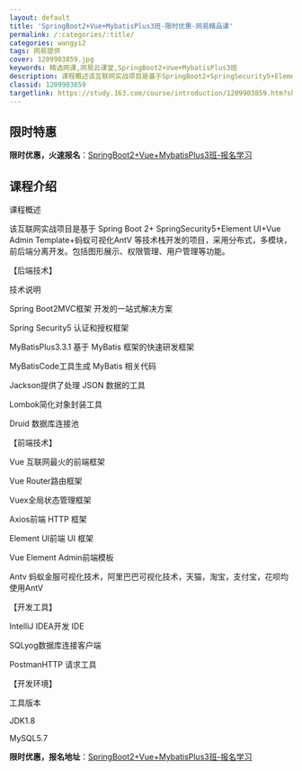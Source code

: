 ```yaml
---
layout: default
title: 'SpringBoot2+Vue+MybatisPlus3班-限时优惠-网易精品课'
permalink: /:categories/:title/
categories: wangyi2
tags: 网易提供
cover: 1209903859.jpg
keywords: 精选网课,网易云课堂,SpringBoot2+Vue+MybatisPlus3班
description: 课程概述该互联网实战项目是基于SpringBoot2+SpringSecurity5+ElementUI+VueAdmi
classid: 1209903859
targetlink: https://study.163.com/course/introduction/1209903859.htm?share=1&shareId=1025206652&utm_campaign=share&utm_medium=iphoneShare&utm_source=&utm_u=1025206652
---
```


## 限时特惠

**限时优惠，火速报名**：[SpringBoot2+Vue+MybatisPlus3班-报名学习](https://study.163.com/course/introduction/1209903859.htm?share=1&shareId=1025206652&utm_campaign=share&utm_medium=iphoneShare&utm_source=&utm_u=1025206652)

## 课程介绍

课程概述

该互联网实战项目是基于 Spring Boot 2+ SpringSecurity5+Element UI+Vue Admin Template+蚂蚁可视化AntV 等技术栈开发的项目，采用分布式，多模块，前后端分离开发。包括图形展示、权限管理、用户管理等功能。





【后端技术】

技术说明

Spring Boot2MVC框架 开发的一站式解决方案

Spring Security5 认证和授权框架

MyBatisPlus3.3.1 基于 MyBatis 框架的快速研发框架

MyBatisCode工具生成 MyBatis 相关代码

Jackson提供了处理 JSON 数据的工具

Lombok简化对象封装工具 

Druid   数据库连接池 





【前端技术】

Vue       互联网最火的前端框架

Vue Router路由框架

Vuex全局状态管理框架

Axios前端 HTTP 框架

Element UI前端 UI 框架

Vue Element Admin前端模板

Antv  蚂蚁金服可视化技术，阿里巴巴可视化技术，天猫，淘宝，支付宝，花呗均使用AntV





【开发工具】

IntelliJ IDEA开发 IDE

SQLyog数据库连接客户端

PostmanHTTP 请求工具





【开发环境】

工具版本

JDK1.8



MySQL5.7

**限时优惠，报名地址**：[SpringBoot2+Vue+MybatisPlus3班-报名学习](https://study.163.com/course/introduction/1209903859.htm?share=1&shareId=1025206652&utm_campaign=share&utm_medium=iphoneShare&utm_source=&utm_u=1025206652)

